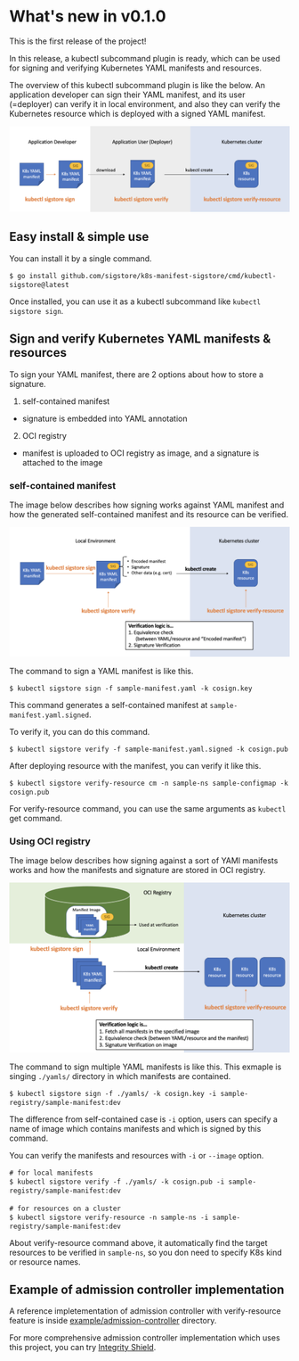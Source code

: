 
# What's new in v0.1.0

This is the first release of the project!

In this release, a kubectl subcommand plugin is ready, which can be used for signing and verifying Kubernetes YAML manifests and resources.

The overview of this kubectl subcommand plugin is like the below. An application developer can sign their YAML manifest, and its user (=deployer) can verify it in local environment, and also they can verify the Kubernetes resource which is deployed with a signed YAML manifest.

<img src="images/overview.png" alt="overview" width="700"/>

## Easy install & simple use
You can install it by a single command.
```
$ go install github.com/sigstore/k8s-manifest-sigstore/cmd/kubectl-sigstore@latest
```

Once installed, you can use it as a kubectl subcommand like `kubectl sigstore sign`.

## Sign and verify Kubernetes YAML manifests & resources

To sign your YAML manifest, there are 2 options about how to store a signature.

1. self-contained manifest
  - signature is embedded into YAML annotation

2. OCI registry
  - manifest is uploaded to OCI registry as image, and a signature is attached to the image

### self-contained manifest

The image below describes how signing works against YAML manifest and how the generated self-contained manifest and its resource  can be verified.

<img src="images/self-contained-flow.png" alt="self-contained-flow" width="700"/>

The command to sign a YAML manifest is like this.

```
$ kubectl sigstore sign -f sample-manifest.yaml -k cosign.key
```

This command generates a self-contained manifest at `sample-manifest.yaml.signed`.

To verify it, you can do this command.
```
$ kubectl sigstore verify -f sample-manifest.yaml.signed -k cosign.pub
```

After deploying resource with the manifest, you can verify it like this.

```
$ kubectl sigstore verify-resource cm -n sample-ns sample-configmap -k cosign.pub
```

For verify-resource command, you can use the same arguments as `kubectl` get command.

### Using OCI registry

The image below describes how signing against a sort of YAMl manifests works and how the manifests and signature are stored in OCI registry.

<img src="images/oci-image-flow.png" alt="oci-image-flow" width="700"/>

The command to sign multiple YAML manifests is like this. This exmaple is singing `./yamls/` directory in which manifests are contained.

```
$ kubectl sigstore sign -f ./yamls/ -k cosign.key -i sample-registry/sample-manifest:dev
```

The difference from self-contained case is `-i` option, users can specify a name of image which contains manifests and which is signed by this command.

You can verify the manifests and resources with `-i` or `--image` option.

```
# for local manifests
$ kubectl sigstore verify -f ./yamls/ -k cosign.pub -i sample-registry/sample-manifest:dev

# for resources on a cluster
$ kubectl sigstore verify-resource -n sample-ns -i sample-registry/sample-manifest:dev
```

About verify-resource command above, it automatically find the target resources to be verified in `sample-ns`, so you don need to specify K8s kind or resource names.

## Example of admission controller implementation

A reference impletementation of admission controller with verify-resource feature is inside [example/admission-controller](example/admission-controller) directory.

For more comprehensive admission controller implementation which uses this project, you can try [Integrity Shield](https://github.com/open-cluster-management/integrity-shield).


